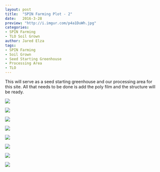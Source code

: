 ```yaml
---
layout: post
title:  "SPIN Farming Plot - 2"
date:   2016-3-28
preview: "http://i.imgur.com/p4a1DuWh.jpg"
categories:
- SPIN Farming
- TLO Soil Grown
author: Jared Elza
tags: 
- SPIN Farming
- Soil Grown
- Seed Starting Greenhouse 
- Processing Area
- TLO
---
```

This will serve as a seed starting greenhouse and our processing area for this site. All that needs to be done is add the poly film and the structure will be ready. 

[![](http://i.imgur.com/p4a1DuWh.jpg)](http://i.imgur.com/p4a1DuW.jpg)

[![](http://i.imgur.com/cVUEbx2h.jpg)](http://i.imgur.com/cVUEbx2.jpg)

[![](http://i.imgur.com/Cf9rDdUh.jpg)](http://i.imgur.com/Cf9rDdU.jpg)

[![](http://i.imgur.com/Tj2vpr6h.jpg)](http://i.imgur.com/Tj2vpr6.jpg)

[![](http://i.imgur.com/M8CgE1Ph.jpg)](http://i.imgur.com/M8CgE1P.jpg)

[![](http://i.imgur.com/7gKdVHCh.jpg)](http://i.imgur.com/7gKdVHC.jpg)

[![](http://i.imgur.com/Mh9OYHth.jpg)](http://i.imgur.com/Mh9OYHt.jpg)

[![](http://i.imgur.com/NvQBlqDh.jpg)](http://i.imgur.com/NvQBlqD.jpg)


